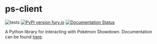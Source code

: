 # ps-client

![tests](https://github.com/AnnikaCodes/ps-client/workflows/tests/badge.svg)
[![PyPI version fury.io](https://badge.fury.io/py/ps-client.svg)](https://pypi.python.org/pypi/ps-client/)
[![Documentation Status](https://readthedocs.org/projects/ps-client/badge/?version=latest)](https://ps-client.readthedocs.io/en/latest/?badge=latest)

A Python library for interacting with Pokémon Showdown. Documentation can be found [here](https://ps-client.readthedocs.io/en/latest/).
